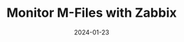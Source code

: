 ---
title: "Monitor M-Files with Zabbix"
date: 2024-01-23
tags: [""]
dbiblogtitle: monitor-m-files-with-zabbix
---